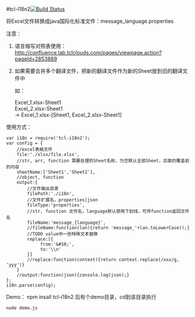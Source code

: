 #tcl-i18n2[![Build Status](https://travis-ci.org/qingxiao/tcl-i18n.svg?branch=master)](https://travis-ci.org/qingxiao/tcl-i18n)

将Excel文件转换成java国际化标准文件：message_language.properties

注意：

1. 语言缩写对照表使用：<http://confluence.lab.tclclouds.com/pages/viewpage.action?pageId=2853889>
2. 如果需要合并多个翻译文件，把新的翻译文件作为新的Sheet放到旧的翻译文件中  

    如：  
    
    Excel_1.xlsx-Sheet1  
    Excel_2.xlsx-Sheet1  
     -> Excel_1.xlsx-[Sheet1, Excel_2.xlsx-Sheet1] 
        
使用方式：

    var i18n = require('tcl-i18n2');
    var config = {
        //excel表格文件
        file:'./xlsx/file.xlsx',
        //str, arr, function 需要处理的Sheet名称，为空默认全部Sheet，后面的覆盖前的内容
        sheetName:['Sheet1','Sheet2'], 
        //object, function
        output:{
            //文件输出目录
            filePath:'./i18n',
            //文件扩展名，properties|json
            fileType:'properties',
            //str, function 文件名，language默认使用下划线，可传function返回文件名
            fileName:'message_{language}',
            //fileName:function(lan){return 'message_'+lan.toLowerCase();}
            //TODO value中一些特殊文本替换
            replace:[{
                 from:'&#10;',
                 to:'\\n'
            }]
            //replace:function(context){return context.replace(/xxx/g, 'yyy')}
        }
        //output:function(json){console.log(json);}
    };
    i18n.parse(config);
    
Demo：
    npm insall tcl-i18n2 后有个demo目录，cd到该目录执行

    node demo.js

